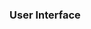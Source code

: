 ### User Interface

[Bottom sheet]: https://github.com/osdnk/react-native-reanimated-bottom-sheethttps://github.com/osdnk/react-native-reanimated-bottom-sheet